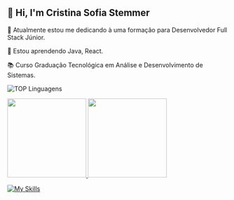 ## 👋 Hi, I'm Cristina Sofia Stemmer

🔭 Atualmente estou me dedicando à uma formação para Desenvolvedor Full Stack Júnior.

🌱 Estou aprendendo Java, React.

📚 Curso Graduação Tecnológica em Análise e Desenvolvimento de Sistemas.

![TOP Linguagens](https://github-readme-stats.vercel.app/api/top-langs/?username=cristinasstemmer&layout=compact&theme=dracula)

<div>
<a href="https://github.com/cristinasstemmer">
<img loading="lazy" height="180em" src="https://github-readme-stats.vercel.app/api/top-langs/?cristinasstemmer&layout=compact&langs_count=7&theme=dracula"/>
<img loading="lazy" height="180em" src="https://github-readme-stats.vercel.app/api?cristinasstemmer&show_icons=true&theme=dracula&include_all_commits=true&count_private=true"/>
</div>

[![My Skills](https://skillicons.dev/icons?i=java,js,ts,nodejs,html,css&perline=6)](https://skillicons.dev)

